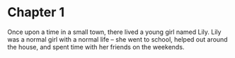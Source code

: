 # Chapter 1

Once upon a time in a small town, there lived a young girl named Lily. Lily was a normal girl with a normal life – she went to school, helped out around the house, and spent time with her friends on the weekends.